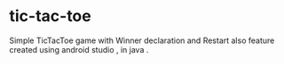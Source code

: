 # tic-tac-toe
Simple TicTacToe game with Winner declaration and Restart also feature
created using android studio , in java .


